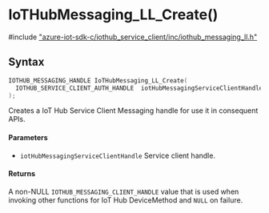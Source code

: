 # IoTHubMessaging_LL_Create()

\#include ["azure-iot-sdk-c/iothub_service_client/inc/iothub_messaging_ll.h"](../iot-c-ref-iothub-messaging-ll-h.md)  

## Syntax

```C
IOTHUB_MESSAGING_HANDLE IoTHubMessaging_LL_Create(
  IOTHUB_SERVICE_CLIENT_AUTH_HANDLE  iotHubMessagingServiceClientHandle
);

```

Creates a IoT Hub Service Client Messaging handle for use it in consequent APIs.

#### Parameters
* `iotHubMessagingServiceClientHandle` Service client handle.

#### Returns
A non-NULL `IOTHUB_MESSAGING_CLIENT_HANDLE` value that is used when invoking other functions for IoT Hub DeviceMethod and `NULL` on failure.

